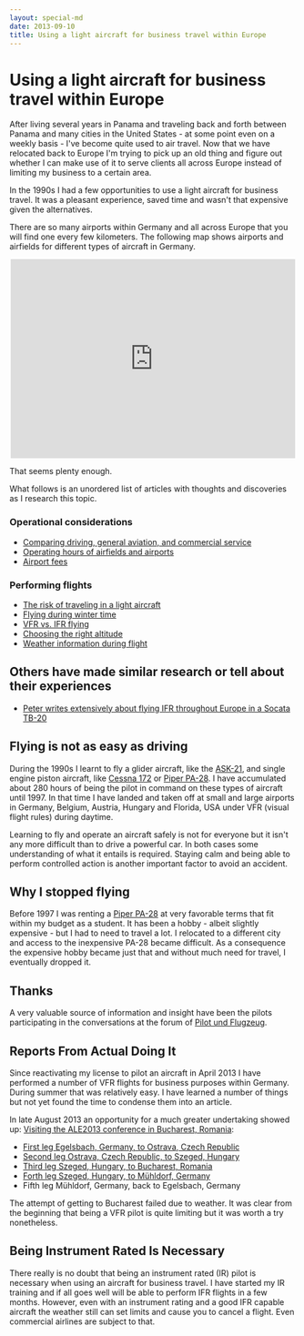 ```yaml
---
layout: special-md
date: 2013-09-10
title: Using a light aircraft for business travel within Europe
---
```

# Using a light aircraft for business travel within Europe
After living several years in Panama and traveling back and forth between Panama and many cities in the United States - at some point even on a weekly basis - I've become quite used to air travel. Now that we have relocated back to Europe I'm trying to pick up an old thing and figure out whether I can make use of it to serve clients all across Europe instead of limiting my business to a certain area.

In the 1990s I had a few opportunities to use a light aircraft for business travel. It was a pleasant experience, saved time and wasn't that expensive given the alternatives.

There are so many airports within Germany and all across Europe that you will find one every few kilometers. The following map shows airports and airfields for different types of aircraft in Germany.

<iframe style="margin-bottom: 5px; margin-left: auto; margin-right: auto; display: block; width: 500px; height: 350px" frameborder="0" scrolling="no" marginheight="0" marginwidth="0" src="https://maps.google.com/?q=http:%2F%2Fwww.earth-dots.de%2Fstore%2Fg_files%2FFlugplaetze_Google_DULV_503.kml&amp;ie=UTF8&amp;t=m&amp;z=6&amp;output=embed"></iframe>

That seems plenty enough.

What follows is an unordered list of articles with thoughts and discoveries as I research this topic.

### Operational considerations
* [Comparing driving, general aviation, and commercial service](comparing-trips.html)
* [Operating hours of airfields and airports](airport-operating-hours.html)
* [Airport fees](airport-fees.html)

### Performing flights
* [The risk of traveling in a light aircraft](risk-light-aircraft.html)
* [Flying during winter time](winter.html)
* [VFR vs. IFR flying](vfr-ifr.html)
* [Choosing the right altitude](optimum-altitude.html)
* [Weather information during flight](inflight-weather-information.html)

## Others have made similar research or tell about their experiences

* [Peter writes extensively about flying IFR throughout Europe in a Socata TB-20](http://www.peter2000.co.uk/aviation/index.html)

## Flying is not as easy as driving
During the 1990s I learnt to fly a glider aircraft, like the [ASK-21](http://en.wikipedia.org/wiki/Schleicher_ASK_21), and single engine piston aircraft, like [Cessna 172](http://en.wikipedia.org/wiki/Cessna_172) or [Piper PA-28](http://en.wikipedia.org/wiki/Piper_PA-28). I have accumulated about 280 hours of being the pilot in command on these types of aircraft until 1997. In that time I have landed and taken off at small and large airports in Germany, Belgium, Austria, Hungary and Florida, USA under VFR (visual flight rules) during daytime.

Learning to fly and operate an aircraft safely is not for everyone but it isn't any more difficult than to drive a powerful car. In both cases some understanding of what it entails is required. Staying calm and being able to perform controlled action is another important factor to avoid an accident.

## Why I stopped flying
Before 1997 I was renting a [Piper PA-28](http://en.wikipedia.org/wiki/Piper_PA-28) at very favorable terms that fit within my budget as a student. It has been a hobby - albeit slightly expensive - but I had to need to travel a lot. I relocated to a different city and access to the inexpensive PA-28 became difficult. As a consequence the expensive hobby became just that and without much need for travel, I eventually dropped it.

## Thanks
A very valuable source of information and insight have been the pilots participating in the conversations at the forum of [Pilot und Flugzeug](http://www.pilotundflugzeug.de).

## Reports From Actual Doing It
Since reactivating my license to pilot an aircraft in April 2013 I have performed a number of VFR flights for business purposes within Germany. During summer that was relatively easy. I have learned a number of things but not yet found the time to condense them into an article.

In late August 2013 an opportunity for a much greater undertaking showed up: [Visiting the ALE2013 conference in Bucharest, Romania](/2013/09/01/ALE2013-Ostrava.html):

* [First leg Egelsbach, Germany, to Ostrava, Czech Republic](/2013/09/01/ALE2013-Ostrava.html)
* [Second leg Ostrava, Czech Republic, to Szeged, Hungary](/2013/09/02/ALE2013-Ostrava-Szeged.html)
* [Third leg Szeged, Hungary, to Bucharest, Romania](/2013/09/03/ALE2013-Szeged-Bucharest.html)
* [Forth leg Szeged, Hungary, to Mühldorf, Germany](/2013/09/05/ALE2013-Szeged-Muehldorf.html)
* Fifth leg Mühldorf, Germany, back to Egelsbach, Germany

The attempt of getting to Bucharest failed due to weather. It was clear from the beginning that being a VFR pilot is quite limiting but it was worth a try nonetheless.

## Being Instrument Rated Is Necessary
There really is no doubt that being an instrument rated (IR) pilot is necessary when using an aircraft for business travel. I have started my IR training and if all goes well will be able to perform IFR flights in a few months. However, even with an instrument rating and a good IFR capable aircraft the weather still can set limits and cause you to cancel a flight. Even commercial airlines are subject to that.
